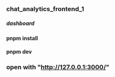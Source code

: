 ### chat_analytics_frontend_1
##### dashboard 

#### pnpm install
#### pnpm dev
### open with "http://127.0.0.1:3000/"